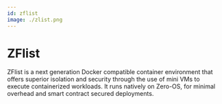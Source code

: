 ```yaml
---
id: zflist
image: ./zlist.png
---
```

# ZFlist

ZFlist is a next generation Docker compatible container environment that offers superior isolation and security through the use of mini VMs to execute containerized workloads. It runs natively on Zero-OS, for minimal overhead and smart contract secured deployments.
